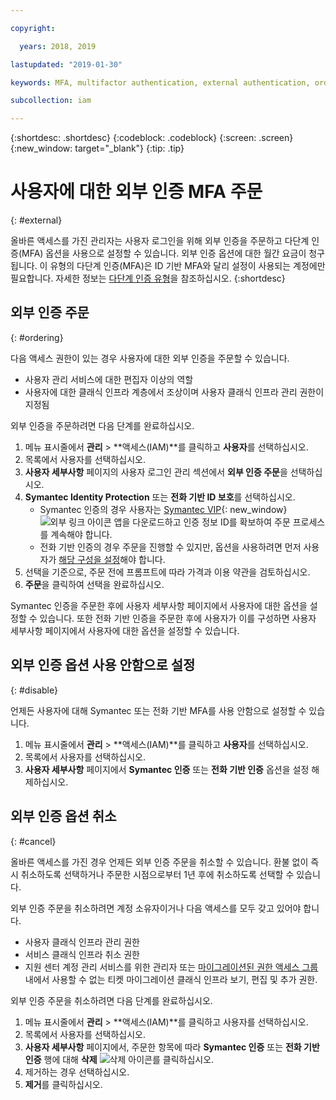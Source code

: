 ```yaml
---

copyright:

  years: 2018, 2019

lastupdated: "2019-01-30"

keywords: MFA, multifactor authentication, external authentication, order authentication, Symantec, phone-based authentication, cancel authentication order

subcollection: iam

---
```


{:shortdesc: .shortdesc}
{:codeblock: .codeblock}
{:screen: .screen}
{:new_window: target="_blank"}
{:tip: .tip}

# 사용자에 대한 외부 인증 MFA 주문
{: #external}

올바른 액세스를 가진 관리자는 사용자 로그인을 위해 외부 인증을 주문하고 다단계 인증(MFA) 옵션을 사용으로 설정할 수 있습니다. 외부 인증 옵션에 대한 월간 요금이 청구됩니다. 이 유형의 다단계 인증(MFA)은 ID 기반 MFA와 달리 설정이 사용되는 계정에만 필요합니다. 자세한 정보는 [다단계 인증 유형](/docs/iam?topic=iam-types#types)을 참조하십시오.
{:shortdesc}

## 외부 인증 주문
{: #ordering}

다음 액세스 권한이 있는 경우 사용자에 대한 외부 인증을 주문할 수 있습니다.

* 사용자 관리 서비스에 대한 편집자 이상의 역할
* 사용자에 대한 클래식 인프라 계층에서 조상이며 사용자 클래식 인프라 관리 권한이 지정됨

외부 인증을 주문하려면 다음 단계를 완료하십시오.

1. 메뉴 표시줄에서 **관리** &gt; **액세스(IAM)**를 클릭하고 **사용자**를 선택하십시오.
2. 목록에서 사용자를 선택하십시오.
3. **사용자 세부사항** 페이지의 사용자 로그인 관리 섹션에서 **외부 인증 주문**을 선택하십시오.
4. **Symantec Identity Protection** 또는 **전화 기반 ID 보호**를 선택하십시오.
    * Symantec 인증의 경우 사용자는 [Symantec VIP](https://vip.symantec.com/){: new_window} ![외부 링크 아이콘](../icons/launch-glyph.svg) 앱을 다운로드하고 인증 정보 ID를 확보하여 주문 프로세스를 계속해야 합니다.
    * 전화 기반 인증의 경우 주문을 진행할 수 있지만, 옵션을 사용하려면 먼저 사용자가 [해당 구성을 설정](/docs/account?topic=account-third-party-MFA#third-party-MFA)해야 합니다.
5. 선택을 기준으로, 주문 전에 프롬프트에 따라 가격과 이용 약관을 검토하십시오.
6. **주문**을 클릭하여 선택을 완료하십시오.

Symantec 인증을 주문한 후에 사용자 세부사항 페이지에서 사용자에 대한 옵션을 설정할 수 있습니다. 또한 전화 기반 인증을 주문한 후에 사용자가 이를 구성하면 사용자 세부사항 페이지에서 사용자에 대한 옵션을 설정할 수 있습니다.

## 외부 인증 옵션 사용 안함으로 설정
{: #disable}

언제든 사용자에 대해 Symantec 또는 전화 기반 MFA를 사용 안함으로 설정할 수 있습니다.

1. 메뉴 표시줄에서 **관리** &gt; **액세스(IAM)**를 클릭하고 **사용자**를 선택하십시오.
2. 목록에서 사용자를 선택하십시오.
3. **사용자 세부사항** 페이지에서 **Symantec 인증** 또는 **전화 기반 인증** 옵션을 설정 해제하십시오.

## 외부 인증 옵션 취소
{: #cancel}

올바른 액세스를 가진 경우 언제든 외부 인증 주문을 취소할 수 있습니다. 환불 없이 즉시 취소하도록 선택하거나 주문한 시점으로부터 1년 후에 취소하도록 선택할 수 있습니다.

외부 인증 주문을 취소하려면 계정 소유자이거나 다음 액세스를 모두 갖고 있어야 합니다.

* 사용자 클래식 인프라 관리 권한
* 서비스 클래식 인프라 취소 권한
* 지원 센터 계정 관리 서비스를 위한 관리자 또는 [마이그레이션된 권한 액세스 그룹](/docs/iam?topic=iam-predefined#predefined) 내에서 사용할 수 없는 티켓 마이그레이션 클래식 인프라 보기, 편집 및 추가 권한.

외부 인증 주문을 취소하려면 다음 단계를 완료하십시오.

1. 메뉴 표시줄에서 **관리** &gt; **액세스(IAM)**를 클릭하고 사용자를 선택하십시오.
2. 목록에서 사용자를 선택하십시오.
3. **사용자 세부사항** 페이지에서, 주문한 항목에 따라 **Symantec 인증** 또는 **전화 기반 인증** 행에 대해 **삭제** ![삭제 아이콘](../icons/icon_trash.svg)를 클릭하십시오.
4. 제거하는 경우 선택하십시오.
5. **제거**를 클릭하십시오.
